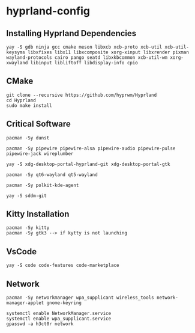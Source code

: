 # hyprland-config

## Installing Hyprland Dependencies

```shell
yay -S gdb ninja gcc cmake meson libxcb xcb-proto xcb-util xcb-util-keysyms libxfixes libx11 libxcomposite xorg-xinput libxrender pixman wayland-protocols cairo pango seatd libxkbcommon xcb-util-wm xorg-xwayland libinput libliftoff libdisplay-info cpio
```

## CMake

```shell
git clone --recursive https://github.com/hyprwm/Hyprland
cd Hyprland
sudo make install
```
## Critical Software

```shell
pacman -Sy dunst
```

```shell
pacman -Sy pipewire pipewire-alsa pipewire-audio pipewire-pulse pipewire-jack wireplumber
```

```shell
yay -S xdg-desktop-portal-hyprland-git xdg-desktop-portal-gtk
```

```
pacman -Sy qt6-wayland qt5-wayland
```

```shell
pacman -Sy polkit-kde-agent
```

```shell
yay -S sddm-git
```

## Kitty Installation

```shell
pacman -Sy kitty
pacman -Sy gtk3 --> if kytty is not launching
```

## VsCode

```shell
yay -S code code-features code-marketplace
```

## Network

```shell
pacman -Sy networkmanager wpa_supplicant wireless_tools network-manager-applet gnome-keyring
```

```shell
systemctl enable NetworkManager.service
systemctl enable wpa_supplicant.service
gpasswd -a h3ct0r network
```
